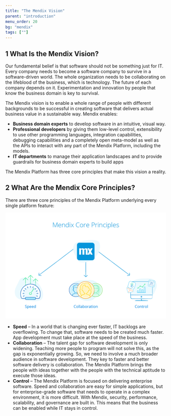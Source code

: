 ```yaml
---
title: "The Mendix Vision"
parent: "introduction"
menu_order: 20
bg: "mendix"
tags: [""]
---
```


## 1 What Is the Mendix Vision?

Our fundamental belief is that software should not be something just for IT. Every company needs to become a software company to survive in a software-driven world. The whole organization needs to be collaborating on the lifeblood of the business, which is technology. The future of each company depends on it. Experimentation and innovation by people that know the business domain is key to survival.

The Mendix vision is to enable a whole range of people with different backgrounds to be successful in creating software that delivers actual business value in a sustainable way. Mendix enables:

 * **Business domain experts** to develop software in an intuitive, visual way.
 * **Professional developers** by giving them low-level control, extensibility to use other programming languages, integration capabilities, debugging capabilities and a completely open meta-model as well as the APIs to interact with any part of the Mendix Platform, including the models.
 * **IT departments** to manage their application landscapes and to provide guardrails for business domain experts to build apps

The Mendix Platform has three core principles that make this vision a reality.

## 2 What Are the Mendix Core Principles?

There are three core principles of the Mendix Platform underlying every single platform feature:

![](attachments/core-principles.png)

* **Speed** – In a world that is changing ever faster, IT backlogs are overflowing. To change that, software needs to be created much faster. App development must take place at the speed of the business.
* **Collaboration** – The talent gap for software development is only widening. Teaching more people to program will not solve this, as the gap is exponentially growing. So, we need to involve a much broader audience in software development. They key to faster and better software delivery is collaboration. The Mendix Platform brings the people with ideas together with the people with the technical aptitude to execute those ideas.
* **Control** – The Mendix Platform is focused on delivering enterprise software. Speed and collaboration are easy for simple applications, but for enterprise-grade software that needs to operate in a complex environment, it is more difficult. With Mendix, security, performance, scalability, and governance are built in. This means that the business can be enabled while IT stays in control.
